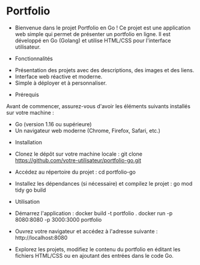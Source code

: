 # Portfolio

* Bienvenue dans le projet Portfolio en Go ! Ce projet est une application web simple qui permet de présenter un portfolio en ligne. Il est développé en Go (Golang) et utilise HTML/CSS pour l'interface utilisateur.

* Fonctionnalités

- Présentation des projets avec des descriptions, des images et des liens.
- Interface web réactive et moderne.
- Simple à déployer et à personnaliser.

* Prérequis

Avant de commencer, assurez-vous d'avoir les éléments suivants installés sur votre machine :

- Go (version 1.16 ou supérieure)
- Un navigateur web moderne (Chrome, Firefox, Safari, etc.)

* Installation

- Clonez le dépôt sur votre machine locale :
git clone https://github.com/votre-utilisateur/portfolio-go.git

- Accédez au répertoire du projet :
cd portfolio-go

- Installez les dépendances (si nécessaire) et compilez le projet :
go mod tidy
go build

* Utilisation

- Démarrez l'application :
docker build -t portfolio .
docker run -p 8080:8080 -p 3000:3000 portfolio

- Ouvrez votre navigateur et accédez à l'adresse suivante :
http://localhost:8080

* Explorez les projets, modifiez le contenu du portfolio en éditant les fichiers HTML/CSS ou en ajoutant des entrées dans le code Go.